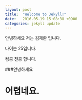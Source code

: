 ```yaml
---
layout: post
title:  "Welcome to Jekyll!"
date:   2016-05-19 15:08:38 +0900
categories: jekyll update
---
```

안녕하세요 저는 김재환 입니다.

나이는 25입니다.

컴공 전공 합니다.

###안녕하세요

# 어렵네요.




[jekyll-docs]: http://jekyllrb.com/docs/home
[jekyll-gh]:   https://github.com/jekyll/jekyll
[jekyll-talk]: https://talk.jekyllrb.com/
